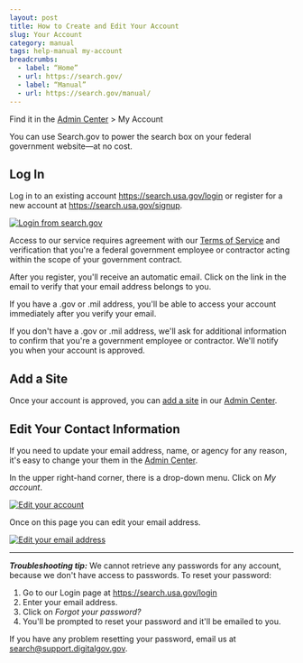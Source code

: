 ```yaml
---
layout: post
title: How to Create and Edit Your Account
slug: Your Account
category: manual
tags: help-manual my-account
breadcrumbs:
  - label: “Home”
  - url: https://search.gov/
  - label: “Manual”
  - url: https://search.gov/manual/
---
```


Find it in the [Admin Center](https://search.usa.gov/sites/) > My Account

You can use Search.gov to power the search box on your federal government website&mdash;at no cost.

## Log In

Log in to an existing account <https://search.usa.gov/login> or register for a new account at <https://search.usa.gov/signup>.

[![Login from search.gov](https://d3qcdigd1fhos0.cloudfront.net/blog/img/login.png "Login from search.gov")](https://search.usa.gov/login)

Access to our service requires agreement with our [Terms of Service](https://search.gov/tos.html) and verification that you're a federal government employee or contractor acting within the scope of your government contract.

After you register, you'll receive an automatic email. Click on the link in the email to verify that your email address belongs to you.

If you have a .gov or .mil address, you'll be able to access your account immediately after you verify your email.

If you don't have a .gov or .mil address, we'll ask for additional information to confirm that you're a government employee or contractor. We'll notify you when your account is approved.

## Add a Site

Once your account is approved, you can [add a site](https://search.gov/manual/add-site.html) in our [Admin Center](https://search.usa.gov/sites/).

## Edit Your Contact Information

If you need to update your email address, name, or agency for any reason, it's easy to change your them in the [Admin Center](https://search.usa.gov/sites/).

In the upper right-hand corner, there is a drop-down menu. Click on *My account*.

[![Edit your account](https://d3qcdigd1fhos0.cloudfront.net/blog/img/blog-edit-email1.png "Edit your account")](https://search.usa.gov/sites/)

Once on this page you can edit your email address.

[![Edit your email address](https://d3qcdigd1fhos0.cloudfront.net/blog/img/blog-edit-email2.png "Edit your email address")](https://search.usa.gov/account)

--- 

***Troubleshooting tip:*** We cannot retrieve any passwords for any account, because we don't have access to passwords. To reset your password:

1. Go to our Login page at <https://search.usa.gov/login>
2. Enter your email address.
3. Click on *Forgot your password?*
4. You'll be prompted to reset your password and it'll be emailed to you.

If you have any problem resetting your password, email us at <search@support.digitalgov.gov>.
